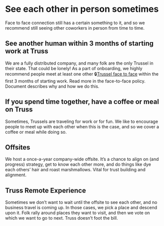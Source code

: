 # See each other in person sometimes
Face to face connection still has a certain something to it, and so we recommend still seeing other coworkers in person from time to time. 

## See another human within 3 months of starting work at Truss
We are a fully distributed company, and many folk are the only Trussel in their state. That could be lonely! As a part of onboarding, we highly recommend people meet at least one other 🔒[Trussel face to face](https://docs.google.com/document/d/1OrlraUQuNnHSJNFZVFbsbF3hvtgGiuisWFdnfJKduKA/edit?ts=5d0821ce) within the first 3 months of starting work. Read more in the face-to-face policy. Document describes why and how we do this.

## If you spend time together, have a coffee or meal on Truss
Sometimes, Trussels are traveling for work or for fun. We like to encourage people to meet up with each other when this is the case, and so we cover a coffee or meal while doing so.

## Offsites
We host a once-a-year company-wide offsite. It’s a chance to align on (and progress) strategy, get to know each other more, and do things like dye each others’ hair and roast marshmallows. Vital for trust building and alignment.

## Truss Remote Experience
Sometimes we don’t want to wait until the offsite to see each other, and no business travel is coming up. In those cases, we pick a place and descend upon it. Folk rally around places they want to visit, and then we vote on which we want to go to next. Truss doesn’t foot the bill.
